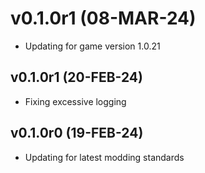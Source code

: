 # v0.1.0r1 (08-MAR-24)

- Updating for game version 1.0.21

## v0.1.0r1 (20-FEB-24)

- Fixing excessive logging

## v0.1.0r0 (19-FEB-24)

- Updating for latest modding standards